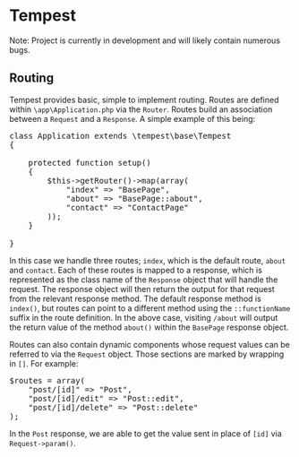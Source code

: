 Tempest
=======

Note: Project is currently in development and will likely contain numerous bugs.


Routing
------

Tempest provides basic, simple to implement routing. Routes are defined within <code>\app\Application.php</code> via the <code>Router</code>. Routes build an association between a <code>Request</code> and a <code>Response</code>. A simple example of this being:

<pre>
class Application extends \tempest\base\Tempest
{
	
	protected function setup()
	{
		$this->getRouter()->map(array(
			"index" => "BasePage",
			"about" => "BasePage::about",
			"contact" => "ContactPage"
		));
	}

}
</pre>

In this case we handle three routes; <code>index</code>, which is the default route, <code>about</code> and <code>contact</code>. Each of these routes is mapped to a response, which is represented as the class name of the <code>Response</code> object that will handle the request. The response object will then return the output for that request from the relevant response method. The default response method is <code>index()</code>, but routes can point to a different method using the <code>::functionName</code> suffix in the route definition. In the above case, visiting <code>/about</code> will output the return value of the method <code>about()</code> within the <code>BasePage</code> response object.

Routes can also contain dynamic components whose request values can be referred to via the <code>Request</code> object. Those sections are marked by wrapping in <code>[]</code>. For example:

<pre>
$routes = array(
	"post/[id]" => "Post",
	"post/[id]/edit" => "Post::edit",
	"post/[id]/delete" => "Post::delete"
);
</pre>

In the <code>Post</code> response, we are able to get the value sent in place of <code>[id]</code> via <code>Request->param()</code>.